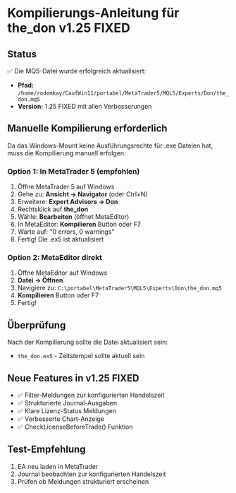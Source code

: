 # Kompilierungs-Anleitung für the_don v1.25 FIXED

## Status
✅ Die MQ5-Datei wurde erfolgreich aktualisiert:
- **Pfad:** `/home/rodemkay/CaufWin11/portabel/MetaTrader5/MQL5/Experts/Don/the_don.mq5`
- **Version:** 1.25 FIXED mit allen Verbesserungen

## Manuelle Kompilierung erforderlich

Da das Windows-Mount keine Ausführungsrechte für .exe Dateien hat, muss die Kompilierung manuell erfolgen:

### Option 1: In MetaTrader 5 (empfohlen)
1. Öffne MetaTrader 5 auf Windows
2. Gehe zu: **Ansicht → Navigator** (oder Ctrl+N)
3. Erweitere: **Expert Advisors → Don**
4. Rechtsklick auf **the_don**
5. Wähle: **Bearbeiten** (öffnet MetaEditor)
6. In MetaEditor: **Kompilieren** Button oder F7
7. Warte auf: "0 errors, 0 warnings"
8. Fertig! Die .ex5 ist aktualisiert

### Option 2: MetaEditor direkt
1. Öffne MetaEditor auf Windows
2. **Datei → Öffnen** 
3. Navigiere zu: `C:\portabel\MetaTrader5\MQL5\Experts\Don\the_don.mq5`
4. **Kompilieren** Button oder F7
5. Fertig!

## Überprüfung
Nach der Kompilierung sollte die Datei aktualisiert sein:
- `the_don.ex5` - Zeitstempel sollte aktuell sein

## Neue Features in v1.25 FIXED
- ✅ Filter-Meldungen zur konfigurierten Handelszeit
- ✅ Strukturierte Journal-Ausgaben
- ✅ Klare Lizenz-Status Meldungen
- ✅ Verbesserte Chart-Anzeige
- ✅ CheckLicenseBeforeTrade() Funktion

## Test-Empfehlung
1. EA neu laden in MetaTrader
2. Journal beobachten zur konfigurierten Handelszeit
3. Prüfen ob Meldungen strukturiert erscheinen